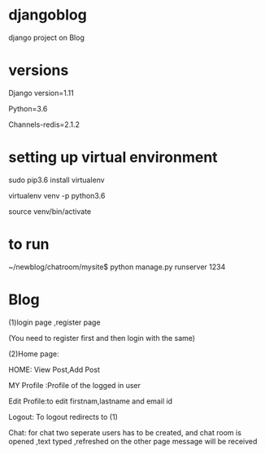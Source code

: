 # djangoblog

django project on Blog

# versions

Django version=1.11

Python=3.6

Channels-redis=2.1.2

# setting up virtual environment

sudo pip3.6 install virtualenv

virtualenv venv -p python3.6

source venv/bin/activate

# to run

~/newblog/chatroom/mysite$ python manage.py runserver 1234

# Blog

(1)login page ,register page

(You need to register first and then login with the same)

(2)Home page:

HOME: View Post,Add Post

MY Profile :Profile of the logged in user

Edit Profile:to edit firstnam,lastname and email id

Logout: To logout redirects to (1)

Chat: for chat two seperate users has to be created, and chat room is opened ,text typed ,refreshed on the other page
message will be received
